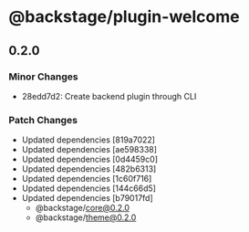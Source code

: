 # @backstage/plugin-welcome

## 0.2.0
### Minor Changes

- 28edd7d2: Create backend plugin through CLI

### Patch Changes

- Updated dependencies [819a7022]
- Updated dependencies [ae598338]
- Updated dependencies [0d4459c0]
- Updated dependencies [482b6313]
- Updated dependencies [1c60f716]
- Updated dependencies [144c66d5]
- Updated dependencies [b79017fd]
  - @backstage/core@0.2.0
  - @backstage/theme@0.2.0
